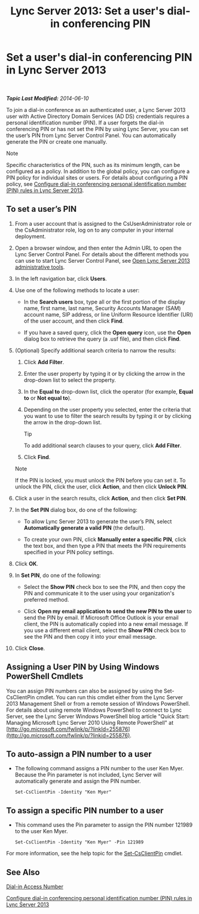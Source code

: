 ﻿---
title: "Lync Server 2013: Set a user's dial-in conferencing PIN"
TOCTitle: Set a user's dial-in conferencing PIN
ms:assetid: 4252b5a5-4267-4513-b18e-0253a8d66f72
ms:mtpsurl: https://technet.microsoft.com/en-us/library/Gg520985(v=OCS.15)
ms:contentKeyID: 48183970
ms.date: 07/23/2014
mtps_version: v=OCS.15
---

<div data-xmlns="http://www.w3.org/1999/xhtml">

<div class="topic" data-xmlns="http://www.w3.org/1999/xhtml" data-msxsl="urn:schemas-microsoft-com:xslt" data-cs="http://msdn.microsoft.com/en-us/">

<div data-asp="http://msdn2.microsoft.com/asp">

# Set a user's dial-in conferencing PIN in Lync Server 2013

</div>

<div id="mainSection">

<div id="mainBody">

<span> </span>

_**Topic Last Modified:** 2014-06-10_

To join a dial-in conference as an authenticated user, a Lync Server 2013 user with Active Directory Domain Services (AD DS) credentials requires a personal identification number (PIN). If a user forgets the dial-in conferencing PIN or has not set the PIN by using Lync Server, you can set the user’s PIN from Lync Server Control Panel. You can automatically generate the PIN or create one manually.

<div>


> [!NOTE]  
> Specific characteristics of the PIN, such as its minimum length, can be configured as a policy. In addition to the global policy, you can configure a PIN policy for individual sites or users. For details about configuring a PIN policy, see <A href="lync-server-2013-configure-dial-in-conferencing-personal-identification-number-pin-rules.md">Configure dial-in conferencing personal identification number (PIN) rules in Lync Server 2013</A>.



</div>

<div>

## To set a user’s PIN

1.  From a user account that is assigned to the CsUserAdministrator role or the CsAdministrator role, log on to any computer in your internal deployment.

2.  Open a browser window, and then enter the Admin URL to open the Lync Server Control Panel. For details about the different methods you can use to start Lync Server Control Panel, see [Open Lync Server 2013 administrative tools](lync-server-2013-open-lync-server-administrative-tools.md).

3.  In the left navigation bar, click **Users**.

4.  Use one of the following methods to locate a user:
    
      - In the **Search users** box, type all or the first portion of the display name, first name, last name, Security Accounts Manager (SAM) account name, SIP address, or line Uniform Resource Identifier (URI) of the user account, and then click **Find**.
    
      - If you have a saved query, click the **Open query** icon, use the **Open** dialog box to retrieve the query (a .usf file), and then click **Find**.

5.  (Optional) Specify additional search criteria to narrow the results:
    
    1.  Click **Add Filter**.
    
    2.  Enter the user property by typing it or by clicking the arrow in the drop-down list to select the property.
    
    3.  In the **Equal to** drop-down list, click the operator (for example, **Equal to** or **Not equal to**).
    
    4.  Depending on the user property you selected, enter the criteria that you want to use to filter the search results by typing it or by clicking the arrow in the drop-down list.
        
        <div>
        

        > [!TIP]  
        > To add additional search clauses to your query, click <STRONG>Add Filter</STRONG>.

        
        </div>
    
    5.  Click **Find**.
    
    <div>
    

    > [!NOTE]  
    > If the PIN is locked, you must unlock the PIN before you can set it. To unlock the PIN, click the user, click <STRONG>Action</STRONG>, and then click <STRONG>Unlock PIN</STRONG>.

    
    </div>

6.  Click a user in the search results, click **Action**, and then click **Set PIN**.

7.  In the **Set PIN** dialog box, do one of the following:
    
      - To allow Lync Server 2013 to generate the user’s PIN, select **Automatically generate a valid PIN** (the default).
    
      - To create your own PIN, click **Manually enter a specific PIN**, click the text box, and then type a PIN that meets the PIN requirements specified in your PIN policy settings.

8.  Click **OK**.

9.  In **Set PIN**, do one of the following:
    
      - Select the **Show PIN** check box to see the PIN, and then copy the PIN and communicate it to the user using your organization's preferred method.
    
      - Click **Open my email application to send the new PIN to the user** to send the PIN by email. If Microsoft Office Outlook is your email client, the PIN is automatically copied into a new email message. If you use a different email client, select the **Show PIN** check box to see the PIN and then copy it into your email message.

10. Click **Close**.

</div>

<div>

## Assigning a User PIN by Using Windows PowerShell Cmdlets

You can assign PIN numbers can also be assigned by using the Set-CsClientPin cmdlet. You can run this cmdlet either from the Lync Server 2013 Management Shell or from a remote session of Windows PowerShell. For details about using remote Windows PowerShell to connect to Lync Server, see the Lync Server Windows PowerShell blog article "Quick Start: Managing Microsoft Lync Server 2010 Using Remote PowerShell" at [http://go.microsoft.com/fwlink/p/?linkId=255876](http://go.microsoft.com/fwlink/p/?linkid=255876).

<div>

## To auto-assign a PIN number to a user

  - The following command assigns a PIN number to the user Ken Myer. Because the Pin parameter is not included, Lync Server will automatically generate and assign the PIN number.
    
        Set-CsClientPin -Identity "Ken Myer" 

</div>

<div>

## To assign a specific PIN number to a user

  - This command uses the Pin parameter to assign the PIN number 121989 to the user Ken Myer.
    
        Set-CsClientPin -Identity "Ken Myer" -Pin 121989

</div>

For more information, see the help topic for the [Set-CsClientPin](https://docs.microsoft.com/en-us/powershell/module/skype/Set-CsClientPin) cmdlet.

</div>

<div>

## See Also


[Dial-in Access Number](https://technet.microsoft.com/en-us/library/gg133674\(v=ocs.15\))  


[Configure dial-in conferencing personal identification number (PIN) rules in Lync Server 2013](lync-server-2013-configure-dial-in-conferencing-personal-identification-number-pin-rules.md)  
  

</div>

</div>

<span> </span>

</div>

</div>

</div>

